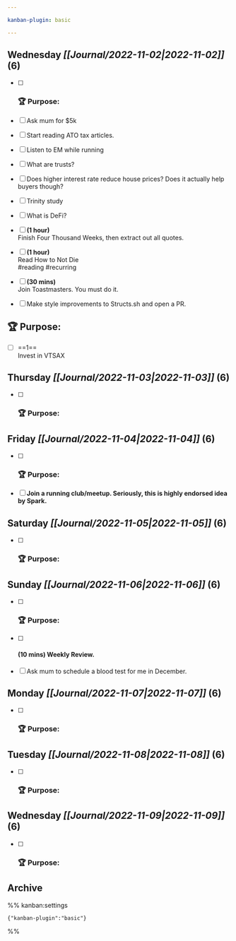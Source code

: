 ```yaml
---

kanban-plugin: basic

---
```


## **Wednesday** *[[Journal/2022-11-02|2022-11-02]]* (6)

- [ ] ### **🏆 Purpose**:
- [ ] Ask mum for $5k
- [ ] Start reading ATO tax articles.
- [ ] Listen to EM while running
- [ ] What are trusts?
- [ ] Does higher interest rate reduce house prices? Does it actually help buyers though?
- [ ] Trinity study
- [ ] What is DeFi?
- [ ] **(1 hour)**<br>Finish Four Thousand Weeks, then extract out all quotes.
- [ ] **(1 hour)**<br>Read How to Not Die<br>#reading #recurring
- [ ] **(30 mins)**<br>Join Toastmasters. You must do it.
- [ ] Make style improvements to Structs.sh and open a PR.


## **🏆 Purpose**:

- [ ] ==1==<br>Invest in VTSAX


## **Thursday** *[[Journal/2022-11-03|2022-11-03]]* (6)

- [ ] ### **🏆 Purpose**:


## **Friday** *[[Journal/2022-11-04|2022-11-04]]* (6)

- [ ] ### **🏆 Purpose**:
- [ ] **Join a running club/meetup. Seriously, this is highly endorsed idea by Spark.**


## **Saturday** *[[Journal/2022-11-05|2022-11-05]]* (6)

- [ ] ### **🏆 Purpose**:


## **Sunday** *[[Journal/2022-11-06|2022-11-06]]* (6)

- [ ] ### **🏆 Purpose**:
- [ ] #### **(10 mins)** Weekly Review.
- [ ] Ask mum to schedule a blood test for me in December.


## **Monday** *[[Journal/2022-11-07|2022-11-07]]* (6)

- [ ] ### **🏆 Purpose**:


## **Tuesday** *[[Journal/2022-11-08|2022-11-08]]* (6)

- [ ] ### **🏆 Purpose**:


## **Wednesday** *[[Journal/2022-11-09|2022-11-09]]* (6)

- [ ] ### **🏆 Purpose**:


## Archive





%% kanban:settings
```
{"kanban-plugin":"basic"}
```
%%
